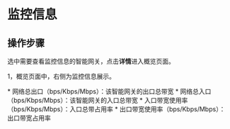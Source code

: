 

# 监控信息

## 操作步骤

选中需要查看监控信息的智能网关，点击**详情**进入概览页面。

1，概览页面中，右侧为监控信息展示。

\* 网络总出口（bps/Kbps/Mbps）：该智能网关的出口总带宽 \* 网络总入口（bps/Kbps/Mbps）：该智能网关的入口总带宽
\* 入口带宽使用率（bps/Kbps/Mbps）：入口总带占用率 \* 出口带宽使用率（bps/Kbps/Mbps）：出口带宽占用率
